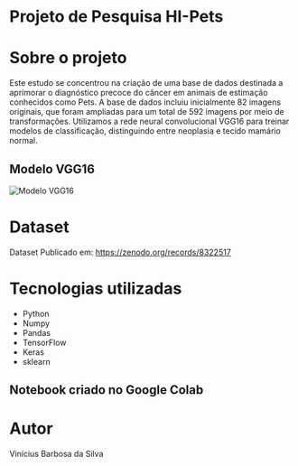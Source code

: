 # Projeto de Pesquisa HI-Pets


# Sobre o projeto

Este estudo se concentrou na criação de uma base de dados destinada a aprimorar o diagnóstico
precoce do câncer em animais de estimação conhecidos como Pets. A base de dados incluiu
inicialmente 82 imagens originais, que foram ampliadas para um total de 592 imagens por
meio de transformações. Utilizamos a rede neural convolucional VGG16 para treinar modelos
de classificação, distinguindo entre neoplasia e tecido mamário normal.

## Modelo VGG16

![Modelo VGG16](https://media.geeksforgeeks.org/wp-content/uploads/20200219152327/conv-layers-vgg16-1024x450.jpg)

# Dataset

Dataset Publicado em: https://zenodo.org/records/8322517

# Tecnologias utilizadas
- Python
- Numpy
- Pandas
- TensorFlow
- Keras
- sklearn

## Notebook criado no Google Colab

# Autor

Vinícius Barbosa da Silva
